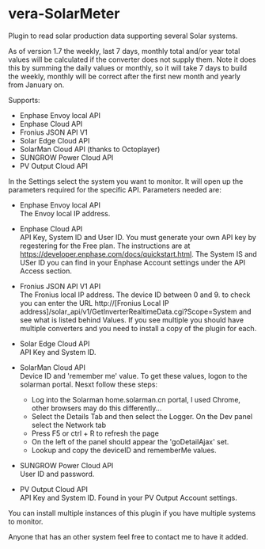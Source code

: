 # vera-SolarMeter
Plugin to read solar production data supporting several Solar systems.

As of version 1.7 the weekly, last 7 days, monthly total and/or year total values will be calculated if the converter does not supply them. Note it does this by summing the daily values or monthly, so it will take 7 days to build the weekly, monthly will be correct after the first new month and yearly from January on.

Supports:
- Enphase Envoy local API
- Enphase Cloud API
- Fronius JSON API V1
- Solar Edge Cloud API
- SolarMan Cloud API (thanks to Octoplayer)
- SUNGROW Power Cloud API
- PV Output Cloud API

In the Settings select the system you want to monitor. It will open up the parameters required for the specific API.
Parameters needed are:
- Enphase Envoy local API<br>
  The Envoy local IP address.

- Enphase Cloud API<br>
  API Key, System ID and User ID. You must generate your own API key by regestering for the Free plan. The instructions are at https://developer.enphase.com/docs/quickstart.html. The System IS and USer ID you can find in your Enphase Account settings under the API Access section.
  
- Fronius JSON API V1 API<br>
  The Fronius local IP address.
  The device ID between 0 and 9.  to check you can enter the URL http://[Fronius Local IP address]/solar_api/v1/GetInverterRealtimeData.cgi?Scope=System and see what is listed behind Values. If you see multiple you should have multiple converters and you need to install a copy of the plugin for each.

- Solar Edge Cloud API<br>
  API Key and System ID.
  
- SolarMan Cloud API<br>
  Device ID and 'remember me' value. To get these values, logon to the solarman portal. Nesxt follow these steps:
  - Log into the Solarman home.solarman.cn portal, I used Chrome, other browsers may do this differently... 
  - Select the Details Tab and then select the Logger. On the Dev panel select the Network tab
  - Press F5 or ctrl + R to refresh the page
  - On the left of the panel should appear the 'goDetailAjax' set.
  - Lookup and copy the deviceID and rememberMe values.
  
- SUNGROW Power Cloud API<br>
  User ID and password.
  
- PV Output Cloud API<br>
  API Key and System ID. Found in your PV Output Account settings.

You can install multiple instances of this plugin if you have multiple systems to monitor.

Anyone that has an other system feel free to contact me to have it added.
